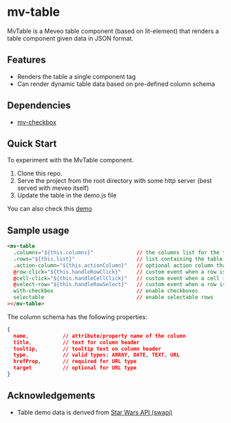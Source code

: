 # mv-table

 MvTable is a Meveo table component (based on lit-element) that renders a table component given data in JSON format.

## Features
* Renders the table a single component tag
* Can render dynamic table data based on pre-defined column schema

## Dependencies
* [mv-checkbox](https://github.com/meveo-frontend/mv-checkbox)

## Quick Start

To experiment with the MvTable component.

1. Clone this repo.
2. Serve the project from the root directory with some http server (best served with meveo itself) 
3. Update the table in the demo.js file


You can also check this [demo](https://manaty.net/mv-table/)


## Sample usage
```html
<mv-table
  .columns="${this.columns}"              // the columns list for the table
  .rows="${this.list}"                    // list containing the table data
  .action-column="${this.actionColumn}"   // optional action column that is rendered as the last column of the table
  @row-click="${this.handleRowClick}"     // custom event when a row is clicked
  @cell-click="${this.handleCellClick}"   // custom event when a cell is clicked
  @select-row="${this.handleRowSelect}"   // custom event when a row is selected (either by checkbox or if selectable is enabled)
  with-checkbox                           // enable checkboxes
  selectable                              // enable selectable rows
></mv-table>
```

The column schema has the following properties:
```json
{
  name,           // attribute/property name of the column
  title,          // text for column header
  tooltip,        // tooltip text on column header
  type,           // valid types: ARRAY, DATE, TEXT, URL
  hrefProp,       // required for URL type
  target          // optional for URL type
}
```


## Acknowledgements

* Table demo data is derived from [Star Wars API (swapi)](https://swapi.co/)
